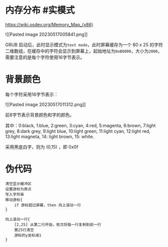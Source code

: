 # 内存分布 #实模式

https://wiki.osdev.org/Memory_Map_(x86)

![[Pasted image 20230517005841.png]]

GRUB 启动后，此时显示模式为`text mode`，此时屏幕缓存为一个 80 x 25 的字符二维数组，在缓存中的字符会显示到屏幕上，起始地址为`0xB8000`，大小为`2000`，需要注意的是每个字符使用16字节表示。

# 背景颜色

每个字符采用16字节表示：

![[Pasted image 20230517011312.png]]

前8字节表示背景颜色和字的颜色。

其中：0:black, 1:blue, 2:green, 3:cyan, 4:red, 5:magenta, 6:brown, 7:light grey, 8:dark grey, 9:light blue, 10:light green, 11:light cyan, 12:light red, 13:light magneta, 14: light brown, 15: white.

采用黑底白字，则为 (0,15) ，即 0x0f

# 伪代码

```
清空显示缓冲区
设置游标为原点
写入字符串
移动游标{
	if 游标超过屏幕，then 向上滚动一行
}
```
```
向上滚动一行{
	[2,25] 从第二行开始，依次将每一行复制到前一行
	第25行清空
	游标的y坐标减1
}
```
